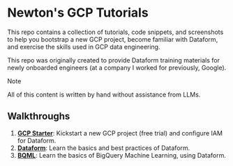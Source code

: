 # Newton's GCP Tutorials

This repo contains a collection of tutorials, code snippets, and screenshots to help you bootstrap a new GCP project, become familiar with Dataform, and exercise the skills used in GCP data engineering.

This repo was originally created to provide Dataform training materials for newly onboarded engineers (at a company I worked for previously, Google).

> [!NOTE]
> All of this content is written by hand without assistance from LLMs.

## Walkthroughs

1. **[GCP Starter](./GCP_STARTER.md)**: Kickstart a new GCP project (free trial) and configure IAM for Dataform.
2. **[Dataform](./DATAFORM.md)**: Learn the basics and best practices of Dataform.
3. **[BQML](BQML.md)**: Learn the basics of BigQuery Machine Learning, using Dataform.
